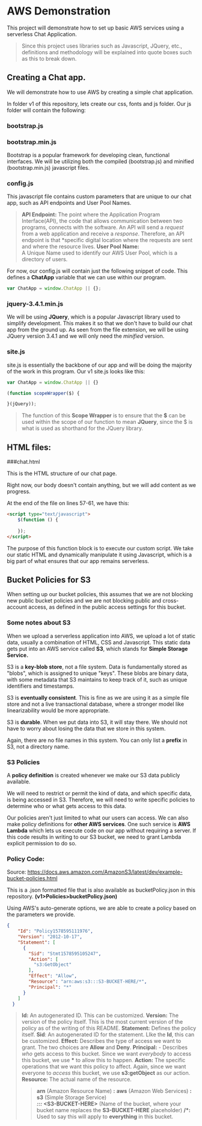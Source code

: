 # AWS Demonstration

This project will demonstrate how to set up basic AWS services using a serverless Chat Application.

> Since this project uses libraries such as Javascript, JQuery, etc., definitions and methodology will be explained into quote boxes such as this to break down.

## Creating a Chat app.

We will demonstrate how to use AWS by creating a simple chat application.

In folder v1 of this repository, lets create our css, fonts and js folder.  Our js folder will contain the following:

### bootstrap.js

### bootstrap.min.js

Bootstrap is a popular framework for developing clean, functional interfaces.  We will be utilizing both the compiled (bootstrap.js) and minified (bootstrap.min.js) javascript files.

### config.js

This javascript file contains custom parameters that are unique to our chat app, such as API endpoints and User Pool Names.  

> **API Endpoint:**
The point where the Application Program Interface(API), the code that allows communication between two programs, connects with the software.
An API will send a *request* from a web application and receive a *response*.  Therefore, an API endpoint is that *specific digital location where the requests are sent and where the resource lives.
**User Pool Name:**  
A Unique Name used to identify our AWS User Pool, which is a directory of users.

For now, our config.js will contain just the following snippet of code.  This defines a **ChatApp** variable that we can use within our program.

```javascript
var ChatApp = window.ChatApp || {};
```

### jquery-3.4.1.min.js

We will be using **JQuery**, which is a popular Javascript library used to simplify development.  This makes it so that we don't have to build our chat app from the ground up.  As seen from the file extension, we will be using JQuery version 3.4.1 and we will only need the *minified* version.

### site.js

site.js is essentially the backbone of our app and will be doing the majority of the work in this program.  Our v1 site.js looks like this:

```javascript
var ChatApp = window.ChatApp || {}

(function scopeWrapper($) {

}(jQuery));
```

>The function of this **Scope Wrapper** is to ensure that the  **\$** can be used within the scope of our function to mean **JQuery**, since the $ is what is used as shorthand for the JQuery library.

## HTML files:

###chat.html

This is the HTML structure of our chat page.

Right now, our body doesn't contain anything, but we will add content as we progress.

At the end of the file on lines 57-61, we have this:

```HTML
<script type="text/javascript">
    $(function () {
  
    });
</script>
```

The purpose of this function block is to execute our custom script. We take our static HTML and dynamically manipulate it using Javascript, which is a big part of what ensures that our app remains serverless.

## Bucket Policies for S3

When setting up our bucket policies, this assumes that we are not blocking new public bucket policies and we are not blocking public and cross-account access, as defined in the public access settings for this bucket.

### Some notes about S3

When we upload a serverless application into AWS, we upload a lot of static data, usually a combination of HTML, CSS and Javascript.  This static data gets put into an AWS service called **S3**, which stands for **Simple Storage Service.** 

S3 is a **key-blob store**, not a file system.  Data is fundamentally stored as "blobs", which is assigned to unique "keys".  These blobs are binary data, with some metadata that S3 maintains to keep track of it, such as unique identifiers and timestamps.

S3 is **eventually consistent**. This is fine as we are using it as a simple file store and not a live transactional database, where a stronger model like linearizability would be more appropriate.

S3 is **durable**.  When we put data into S3, it will stay there.  We should not have to worry about losing the data that we store in this system.

Again, there are no file names in this system.  You can only list a **prefix** in S3, not a directory name.

### S3 Policies

A **policy definition**  is created whenever we make our S3 data publicly available.  

We will need to restrict or permit the kind of data, and which specific data, is being accessed in S3.  Therefore, we will need to write specific policies to determine who or what gets access to this data.  

Our policies aren't just limited to what our users can access.  We can also make policy definitions for **other AWS services**.  One such service is **AWS Lambda** which lets us execute code on our app without requiring a server.  If this code results in writing to our S3 bucket, we need to grant Lambda explicit permission to do so.

### Policy Code:

Source: https://docs.aws.amazon.com/AmazonS3/latest/dev/example-bucket-policies.html

This is a .json formatted file that is also available as bucketPolicy.json in this repository. **(v1>Policies>bucketPolicy.json)**

Using AWS's auto-generate options, we are able to create a policy based on the parameters we provide.  

```JSON
{
    "Id": "Policy1578595111976",
    "Version": "2012-10-17",
    "Statement": [
      {
        "Sid": "Stmt1578595105247",
        "Action": [
          "s3:GetObject"
        ],
        "Effect": "Allow",
        "Resource": "arn:aws:s3:::S3-BUCKET-HERE/*",
        "Principal": "*"
      }
    ]
  }
  ```

> **Id:** An autogenerated ID.  This can be customized.
**Version:** The version of the policy itself.  This is the most current version of the policy as of the writing of this README.
**Statement:** Defines the policy itself.
**Sid**: An autogenerated ID for the statement.  LIke the **Id**, this can be customized.
**Effect:** Describes the type of access we want to grant.  The two choices are **Allow** and **Deny**.
**Principal:** - Describes *who* gets access to this bucket. Since we want *everybody* to access this bucket, we use **\*** to allow this to happen.
**Action:** The specific operations that we want this policy to affect.  Again, since we want everyone to *access* this bucket, we use **s3:getObject** as our action.
**Resource:** The actual name of the resource.
>> **arn** (Amazon Resource Name)
**:**
**aws** (Amazon Web Services)
**:** 
**s3** (Simple Storage Service)  
***:::***
**\<S3-BUCKET-HERE\>** (Name of the bucket, where your bucket name replaces the **S3-BUCKET-HERE** placeholder)
**/\*:** Used to say this will apply to **everything** in this bucket.

